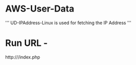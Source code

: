 # AWS-User-Data

''' UD-IPAddress-Linux is used for fetching the IP Address '''

# Run URL - 
http://<Public-IP>/index.php
